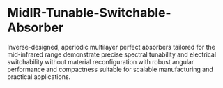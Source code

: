 # MidIR-Tunable-Switchable-Absorber
Inverse-designed, aperiodic multilayer perfect absorbers tailored for the mid-infrared range demonstrate precise spectral tunability and electrical switchability without material reconfiguration with robust angular performance and compactness suitable for scalable manufacturing and practical applications.
